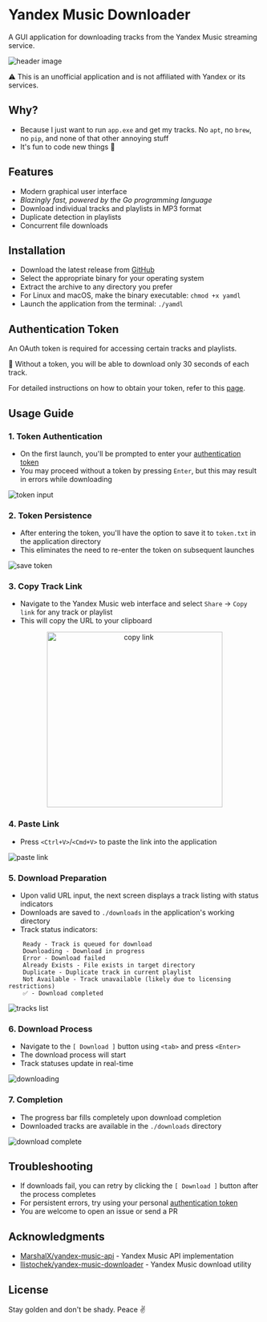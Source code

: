 # Yandex Music Downloader

A GUI application for downloading tracks from the Yandex Music streaming service.

![header image](assets/img_download_complete.png)

⚠️  This is an unofficial application and is not affiliated with Yandex or its services.

## Why?

-   Because I just want to run `app.exe` and get my tracks. No `apt`, no `brew`, no `pip`, and none of that other annoying stuff
-   It's fun to code new things 🤗

## Features

-   Modern graphical user interface
-   _Blazingly fast, powered by the Go programming language_
-   Download individual tracks and playlists in MP3 format
-   Duplicate detection in playlists
-   Concurrent file downloads

## Installation

-   Download the latest release from [GitHub](https://github.com/Stmol/yandex-music-downloader/releases)
-   Select the appropriate binary for your operating system
-   Extract the archive to any directory you prefer
-   For Linux and macOS, make the binary executable: `chmod +x yamdl`
-   Launch the application from the terminal: `./yamdl`

## Authentication Token

An OAuth token is required for accessing certain tracks and playlists.

🔐 Without a token, you will be able to download only 30 seconds of each track.

For detailed instructions on how to obtain your token, refer to this [page](https://yandex-music.readthedocs.io/en/main/token.html).

## Usage Guide

### 1. Token Authentication

-   On the first launch, you'll be prompted to enter your [authentication token](#authentication-token)
-   You may proceed without a token by pressing `Enter`, but this may result in errors while downloading

![token input](assets/img_insert_token.png)

### 2. Token Persistence

-   After entering the token, you'll have the option to save it to `token.txt` in the application directory
-   This eliminates the need to re-enter the token on subsequent launches

![save token](assets/img_save_token.png)

### 3. Copy Track Link

-   Navigate to the Yandex Music web interface and select `Share` -> `Copy link` for any track or playlist
-   This will copy the URL to your clipboard

<div align="center">
 <img src="assets/img_copy_link.png" title="copy link" alt="copy link" width="350" />
</div>

### 4. Paste Link

-   Press `<Ctrl+V>`/`<Cmd+V>` to paste the link into the application

![paste link](assets/img_paste_link.png)

### 5. Download Preparation

-   Upon valid URL input, the next screen displays a track listing with status indicators
-   Downloads are saved to `./downloads` in the application's working directory
-   Track status indicators:

```
    Ready - Track is queued for download
    Downloading - Download in progress
    Error - Download failed
    Already Exists - File exists in target directory
    Duplicate - Duplicate track in current playlist
    Not Available - Track unavailable (likely due to licensing restrictions)
    ✅ - Download completed
```

![tracks list](assets/img_ready_to_download.png)

### 6. Download Process

-   Navigate to the `[ Download ]` button using `<tab>` and press `<Enter>`
-   The download process will start
-   Track statuses update in real-time

![downloading](assets/img_download_in_progress.png)

### 7. Completion

-   The progress bar fills completely upon download completion
-   Downloaded tracks are available in the `./downloads` directory

![download complete](assets/img_download_complete.png)

## Troubleshooting

-   If downloads fail, you can retry by clicking the `[ Download ]` button after the process completes
-   For persistent errors, try using your personal [authentication token](#authentication-token)
-   You are welcome to open an issue or send a PR

## Acknowledgments

-   [MarshalX/yandex-music-api](https://github.com/MarshalX/yandex-music-api) - Yandex Music API implementation
-   [llistochek/yandex-music-downloader](https://github.com/llistochek/yandex-music-downloader) - Yandex Music download utility

## License

Stay golden and don't be shady. Peace ✌️
